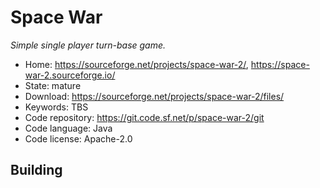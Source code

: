 # Space War

_Simple single player turn-base game._

- Home: https://sourceforge.net/projects/space-war-2/, https://space-war-2.sourceforge.io/
- State: mature
- Download: https://sourceforge.net/projects/space-war-2/files/
- Keywords: TBS
- Code repository: https://git.code.sf.net/p/space-war-2/git
- Code language: Java
- Code license: Apache-2.0

## Building

